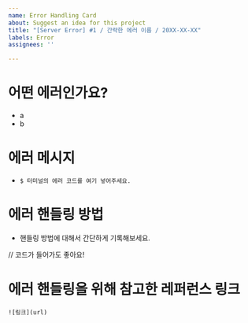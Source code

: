 ```yaml
---
name: Error Handling Card
about: Suggest an idea for this project
title: "[Server Error] #1 / 간략한 에러 이름 / 20XX-XX-XX"
labels: Error
assignees: ''

---
```


# 어떤 에러인가요?

- a
- b

# 에러 메시지

- `$ 터미널의 에러 코드를 여기 넣어주세요.`

# 에러 핸들링 방법

- 핸들링 방법에 대해서 간단하게 기록해보세요.

// 코드가 들어가도 좋아요!

# 에러 핸들링을 위해 참고한 레퍼런스 링크

`![링크](url)`
